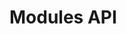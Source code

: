 # Modules API

<div id='redoc-container'>
</div>
<script>
    (function() {
        Redoc.init('/static/_static/api/platform_modules_authorized_api.json', {}, document.getElementById('redoc-container'), () => {window.prepareRedocMenu ? window.prepareRedocMenu() : setTimeout(()=>{window.prepareRedocMenu()}, 2000)});
    })();
</script>

